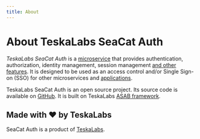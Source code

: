 ```yaml
---
title: About
---
```


# About TeskaLabs SeaCat Auth

_TeskaLabs SeaCat Auth_ is a [microservice](https://en.wikipedia.org/wiki/Microservices) that provides authentication, authorization, identity management, 
session management [and other features](./features/features.md).
It is designed to be used as an access control and/or Single Sign-on (SSO) for other microservices and [applications](./integrations).

TeskaLabs SeaCat Auth is an open source project. 
Its source code is available on [GitHub](https://github.com/TeskaLabs/seacat-auth).
It is built on TeskaLabs [ASAB framework](https://github.com/TeskaLabs/asab).


## Made with ❤️ by TeskaLabs

SeaCat Auth is a product of [TeskaLabs](https://www.teskalabs.com).  
